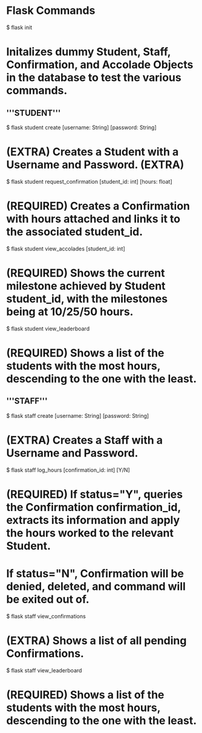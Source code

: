 # Flask Commands
$ flask init
# Initalizes dummy Student, Staff, Confirmation, and Accolade Objects in the database to test the various commands.

## '''STUDENT'''
$ flask student create [username: String] [password: String]
# (EXTRA) Creates a Student with a Username and Password. (EXTRA)

$ flask student request_confirmation [student_id: int] [hours: float]
# (REQUIRED) Creates a Confirmation with hours attached and links it to the associated student_id.

$ flask student view_accolades [student_id: int]
# (REQUIRED) Shows the current milestone achieved by Student student_id, with the milestones being at 10/25/50 hours.

$ flask student view_leaderboard
# (REQUIRED) Shows a list of the students with the most hours, descending to the one with the least.

## '''STAFF'''
$ flask staff create [username: String] [password: String]
# (EXTRA) Creates a Staff with a Username and Password.

$ flask staff log_hours [confirmation_id: int] [Y/N]
# (REQUIRED) If status="Y", queries the Confirmation confirmation_id, extracts its information and apply the hours worked to the relevant Student.
# If status="N", Confirmation will be denied, deleted, and command will be exited out of.

$ flask staff view_confirmations
# (EXTRA) Shows a list of all pending Confirmations.

$ flask staff view_leaderboard
# (REQUIRED) Shows a list of the students with the most hours, descending to the one with the least.
